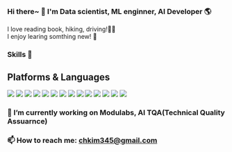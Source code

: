 ### Hi there~ 👋  I'm Data scientist, ML enginner, AI Developer 🌎 <br>



I love reading book, hiking, driving!🏕🏻‍<br>
I enjoy learing somthing new! 📒

### Skills 💪

## Platforms & Languages
<img src="https://img.shields.io/badge/Python-3776AB?style=flat-square&logo=Python&logoColor=white"/> <img src="https://img.shields.io/badge/C-A8B9CC?style=flat-square&logo=C&logoColor=white"/>
<img src="https://img.shields.io/badge/C++-00599C?style=flat-square&logo=C++&logoColor=white"/>
<img src="https://img.shields.io/badge/Java-007396?style=flat-square&logo=Java&logoColor=white"/>
<img src="https://img.shields.io/badge/R-276DC3?style=flat-square&logo=R&logoColor=white"/>
<img src="https://img.shields.io/badge/TensorFlow-FF6F00?style=flat-square&logo=TensorFlow&logoColor=white"/>
<img src="https://img.shields.io/badge/PyTorch-EE4C2C?style=flat-square&logo=PyTorch&logoColor=white"/>
<img src="https://img.shields.io/badge/Jupyter-4285F4?style=flat-square&logo=Jupyter&logoColor=white"/>
<img src="https://img.shields.io/badge/Google Cloud-2D3748?style=flat-square&logo=Google Colab&logoColor=white"/>
<img src="https://img.shields.io/badge/Google Colab-F9AB00?style=flat-square&logo=Node.js&logoColor=white"/>
<img src="https://img.shields.io/badge/Keras-D00000?style=flat-square&logo=Keras&logoColor=white"/>
<img src="https://img.shields.io/badge/MongoDB-47A248?style=flat-square&logo=MongoDB&logoColor=white"/>
<img src="https://img.shields.io/badge/Figma-F24E1E?style=flat-square&logo=Figma&logoColor=white"/>
<img src="https://img.shields.io/badge/Django-092E20?style=flat-square&logo=Django&logoColor=white"/>



### 🔭 I’m currently working on Modulabs, AI TQA(Technical Quality Assuarnce)

### 📫 How to reach me: chkim345@gmail.com

